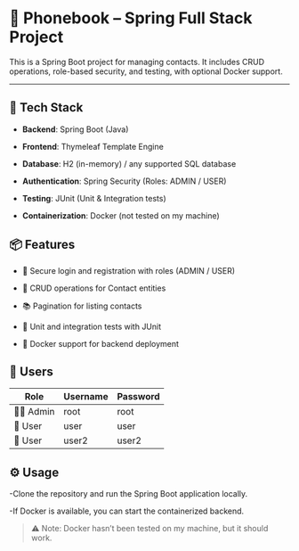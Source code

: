 # 📇 Phonebook – Spring Full Stack Project

This is a Spring Boot project for managing contacts. It includes CRUD operations, role-based security, and testing, with optional Docker support.

---

## 🚀 Tech Stack

- **Backend**: Spring Boot (Java)

- **Frontend**: Thymeleaf Template Engine

- **Database**: H2 (in-memory) / any supported SQL database

- **Authentication**: Spring Security (Roles: ADMIN / USER)

- **Testing**: JUnit (Unit & Integration tests)

- **Containerization**: Docker (not tested on my machine)

## 📦 Features

- 🔐 Secure login and registration with roles (ADMIN / USER)

- 📄 CRUD operations for Contact entities

- 📚 Pagination for listing contacts

- 🧪 Unit and integration tests with JUnit

- 🐳 Docker support for backend deployment

## 🔐 Users
| Role     | Username  | Password  |
| -------- | --------- | --------- |
| 👨‍💻 Admin | root | root |
| 🧑 User | user | user |
| 🧑 User | user2 | user2 |


## ⚙️ Usage

-Clone the repository and run the Spring Boot application locally.

-If Docker is available, you can start the containerized backend.

>⚠️ Note: Docker hasn’t been tested on my machine, but it should work.
